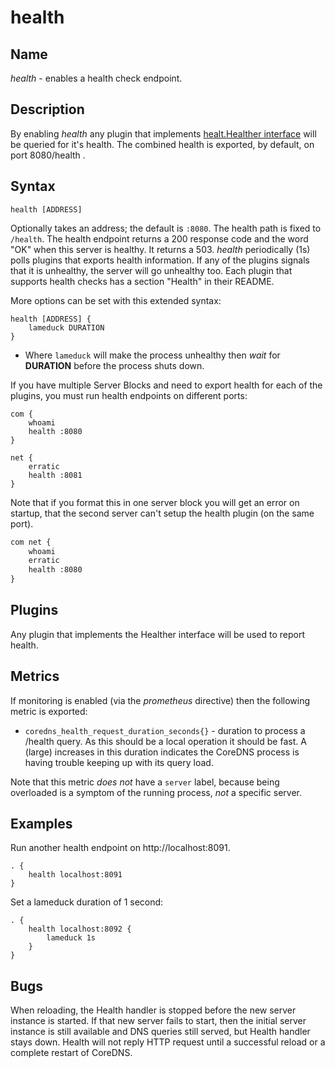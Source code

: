 # health

## Name

*health* - enables a health check endpoint.

## Description

By enabling *health* any plugin that implements
[healt.Healther interface](https://godoc.org/github.com/coredns/coredns/plugin/health#Healther)
will be queried for it's health. The combined health is exported, by default, on port 8080/health .

## Syntax

~~~
health [ADDRESS]
~~~

Optionally takes an address; the default is `:8080`. The health path is fixed to `/health`. The
health endpoint returns a 200 response code and the word "OK" when this server is healthy. It returns
a 503. *health* periodically (1s) polls plugins that exports health information. If any of the
plugins signals that it is unhealthy, the server will go unhealthy too. Each plugin that supports
health checks has a section "Health" in their README.

More options can be set with this extended syntax:

~~~
health [ADDRESS] {
    lameduck DURATION
}
~~~

* Where `lameduck` will make the process unhealthy then *wait* for **DURATION** before the process
  shuts down.

If you have multiple Server Blocks and need to export health for each of the plugins, you must run
health endpoints on different ports:

~~~ corefile
com {
    whoami
    health :8080
}

net {
    erratic
    health :8081
}
~~~

Note that if you format this in one server block you will get an error on startup, that the second
server can't setup the health plugin (on the same port).

~~~ txt
com net {
    whoami
    erratic
    health :8080
}
~~~~

## Plugins

Any plugin that implements the Healther interface will be used to report health.

## Metrics

If monitoring is enabled (via the *prometheus* directive) then the following metric is exported:

* `coredns_health_request_duration_seconds{}` - duration to process a /health query. As this should
  be a local operation it should be fast. A (large) increases in this duration indicates the
  CoreDNS process is having trouble keeping up with its query load.

Note that this metric *does not* have a `server` label, because being overloaded is a symptom of
the running process, *not* a specific server.

## Examples

Run another health endpoint on http://localhost:8091.

~~~ corefile
. {
    health localhost:8091
}
~~~

Set a lameduck duration of 1 second:

~~~ corefile
. {
    health localhost:8092 {
        lameduck 1s
    }
}
~~~

## Bugs

When reloading, the Health handler is stopped before the new server instance is started.
If that new server fails to start, then the initial server instance is still available and DNS queries still served,
but Health handler stays down.
Health will not reply HTTP request until a successful reload or a complete restart of CoreDNS.
